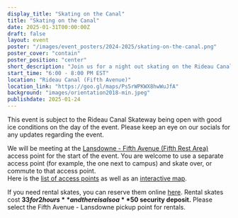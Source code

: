 ```yaml
---
display_title: "Skating on the Canal"
title: "Skating on the Canal"
date: 2025-01-31T00:00:00Z
draft: false
layout: event
poster: "/images/event_posters/2024-2025/skating-on-the-canal.png"
poster_cover: "contain"
poster_position: "center"
short_description: "Join us for a night out skating on the Rideau Canal!"
start_time: "6:00 - 8:00 PM EST"
location: "Rideau Canal (Fifth Avenue)"
location_link: "https://goo.gl/maps/Ps5rWPKWX8hwWuJfA"
background: "images/orientation2018-min.jpeg"
publishdate: 2025-01-24
---
```


This event is subject to the Rideau Canal Skateway being open with good ice conditions on the day of the event. Please keep an eye on our socials for any updates regarding the event.

We will be meeting at the [Lansdowne - Fifth Avenue (Fifth Rest Area)](https://goo.gl/maps/Ps5rWPKWX8hwWuJfA) access point for the start of the event. You are welcome to use a separate access point (for example, the one next to campus) and skate over, or commute to that access point.</br>
Here is the [list of access points](https://ncc-ccn.gc.ca/places/access-points-rideau-canal-skateway) as well as an [interactive map](https://ncc-ccn.maps.arcgis.com/apps/View/index.html?appid=795623808c5c49388aa7dc5f94890a40).


If you need rental skates, you can reserve them online [here](https://rideaucanalskateway.com/fr/collections/all). Rental skates cost **$33 for 2 hours** and there is also a **$50 security deposit.** Please select the Fifth Avenue - Lansdowne pickup point for rentals. 

